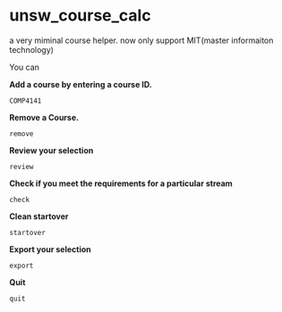 # unsw_course_calc

a very miminal course helper. now only support MIT(master informaiton technology)




You can

**Add a course by entering a course ID.**

`COMP4141`

**Remove a Course.**

`remove`

**Review your selection**

`review`

**Check if you meet the requirements for a particular stream**

`check`

**Clean startover**

`startover`

**Export your selection**

`export`

**Quit**

`quit`

